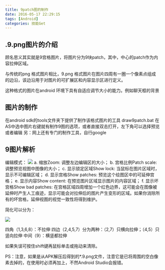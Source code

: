 ```yaml
---
title: 9patch图的制作
date: 2016-05-17 22:29:15
tags: [Android]
categories: 技能Get
---
```

## .9.png图片的介绍

顾名思义其实就是9宫格图片，将图片分为9块patch，其中，中心的patch作为内容拉伸区域。 


与传统的png 格式图片相比，9.png 格式图片在图片四周有一圈一个像素点组成的边沿，该边沿用于对图片的可扩展区和内容显示区进行定义。 

这种格式的图片在android 环境下具有自适应调节大小的能力。例如聊天框的背景

<!-- more -->

## 图片的制作

在android sdk的tools文件夹下提供了制作该格式图片的工具 draw9patch.bat
在AS中选中图片右键就有制作9图的选项，或者直接双击打开，左下角可以选择预览或者编辑
另：网上还有专门的制作工具，自行google

## 9图片解析
编辑模式：
![](http://o6lgtfj7v.bkt.clouddn.com/9%E5%9B%BE%E7%89%87%E7%BC%96%E8%BE%91%E6%A8%A1%E5%BC%8F.png)
a. 缩放Zoom: 调整左边编辑区的大小； 
b. 宫格比例Patch scale: 调整预览视图中图像的大小； 
c. 显示锁定区域Show lock: 当鼠标在图片区域时，显示不可编辑区域； 
d. 显示宫格Show patches: 预览这个绘图区中的可延伸宫格； 
e. 显示内容Show content: 在预览图片区域显示图片的内容区域； 
f. 显示坏宫格Show bad patches: 在宫格区域四周增加一个红色边界，这可能会在图像被延伸时产生人工痕迹，显示可能会对拉伸后的图片产生变形的区域。如果你消除所有的坏宫格，延伸视图的视觉一致性将得到维护。

简化可以分为：

![](http://o6lgtfj7v.bkt.clouddn.com/9%E7%82%B9%E5%9B%BE.jpg)

四角（1,3,6,8）：不拉伸
四边（2,4,5,7）分为两种：（2,7）只横向拉伸；（4,5）只竖向拉伸
中间（9）：横竖都拉伸

如果失误可按住shift键再鼠标单击或拖动来清除。

PS：注意，如果是从APK解压后得到的*.9.png文件，注意它是已将周围的空白像素去掉的，在使用时必须再加上，不然Android Studio会报错。